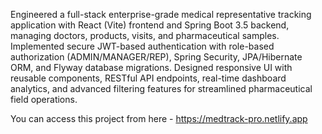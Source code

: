 Engineered a full-stack enterprise-grade medical representative tracking application with React (Vite) frontend and Spring Boot 3.5 backend, managing doctors, products, visits, and pharmaceutical samples. Implemented secure JWT-based authentication with role-based authorization (ADMIN/MANAGER/REP), Spring Security, JPA/Hibernate ORM, and Flyway database migrations. Designed responsive UI with reusable components, RESTful API endpoints, real-time dashboard analytics, and advanced filtering features for streamlined pharmaceutical field operations.

You can access this project from here - https://medtrack-pro.netlify.app
